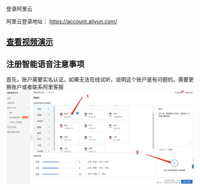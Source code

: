 


登录阿里云

阿里云登录地址： https://account.aliyun.com/


## [查看视频演示](https://www.bilibili.com/video/BV1Cy4y1g7PR/)


## 注册智能语音注意事项

首先，账户需要实名认证。如果无法在线试听，说明这个账户是有问题的。需要更换账户或者联系阿里客服
![](listen.assets/164315_94871af2_1093073.png)
